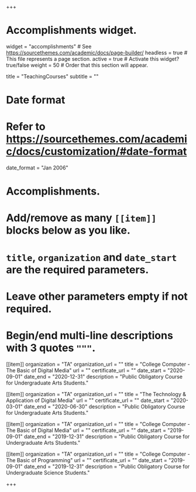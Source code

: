 +++
# Accomplishments widget.
widget = "accomplishments"  # See https://sourcethemes.com/academic/docs/page-builder/
headless = true  # This file represents a page section.
active = true  # Activate this widget? true/false
weight = 50  # Order that this section will appear.

title = "Teaching&shy;Courses"
subtitle = ""

# Date format
#   Refer to https://sourcethemes.com/academic/docs/customization/#date-format
date_format = "Jan 2006"

# Accomplishments.
#   Add/remove as many `[[item]]` blocks below as you like.
#   `title`, `organization` and `date_start` are the required parameters.
#   Leave other parameters empty if not required.
#   Begin/end multi-line descriptions with 3 quotes `"""`.

[[item]]
  organization = "TA"
  organization_url = ""
  title = "College Computer - The Basic of Digital Media"
  url = ""
  certificate_url = ""
  date_start = "2020-09-01"
  date_end = "2020-12-31"
  description = "Public Obligatory Course for Undergraduate Arts Students."

[[item]]
  organization = "TA"
  organization_url = ""
  title = "The Technology & Application of Digital Media"
  url = ""
  certificate_url = ""
  date_start = "2020-03-01"
  date_end = "2020-06-30"
  description = "Public Obligatory Course for Undergraduate Arts Students."

[[item]]
  organization = "TA"
  organization_url = ""
  title = "College Computer - The Basic of Digital Media"
  url = ""
  certificate_url = ""
  date_start = "2019-09-01"
  date_end = "2019-12-31"
  description = "Public Obligatory Course for Undergraduate Arts Students."

[[item]]
  organization = "TA"
  organization_url = ""
  title = "College Computer - The Basic of Programming"
  url = ""
  certificate_url = ""
  date_start = "2019-09-01"
  date_end = "2019-12-31"
  description = "Public Obligatory Course for Undergraduate Science Students."
  

  

+++
